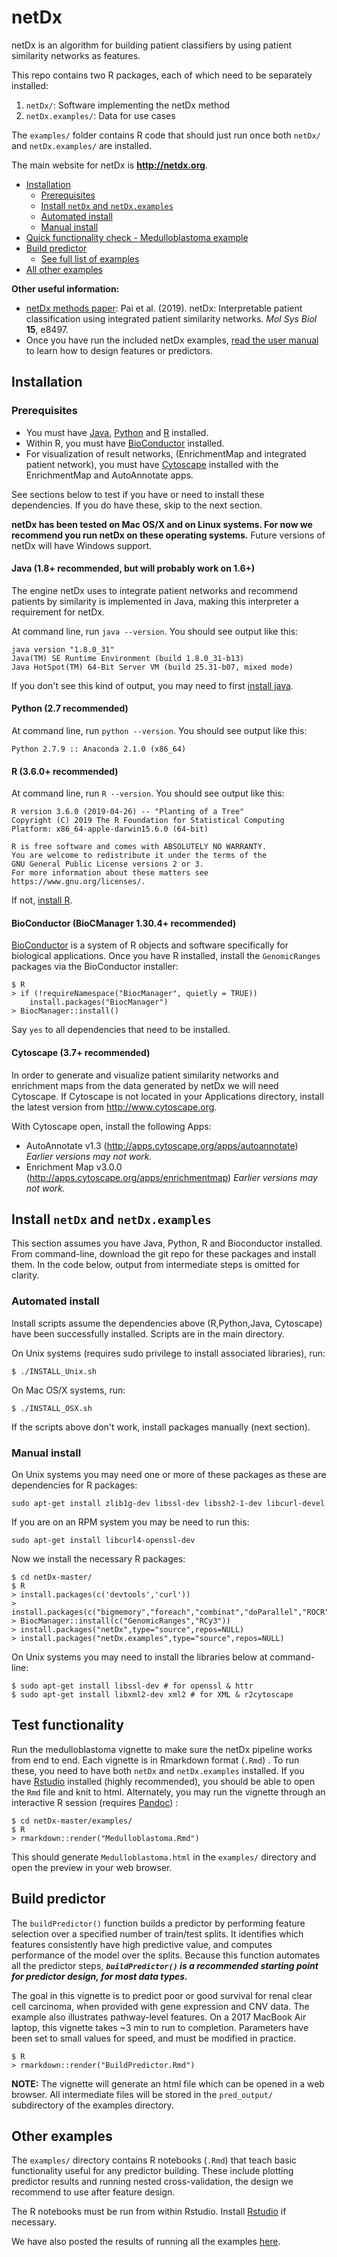 # netDx
netDx is an algorithm for building patient classifiers by using patient similarity networks as features.

This repo contains two R packages, each of which need to be separately installed:

1. `netDx/`: Software implementing the netDx method
2. `netDx.examples/`: Data for use cases

The `examples/` folder contains R code that should just run once both `netDx/` and `netDx.examples/` are installed.

The main website for netDx is **http://netdx.org**.

* [Installation](#installation)
  * [Prerequisites](#prerequisites)
  * [Install `netDx` and `netDx.examples`](#install-netdx-and_netdx.examples)
   * [Automated install](#automated-install)
   * [Manual install](#manual-install)     
* [Quick functionality check - Medulloblastoma example](#test-functionality)
* [Build predictor](#build-predictor)
  * [See full list of examples](#other-examples)
* [All other examples](#other-examples)

**Other useful information:**
* [netDx methods paper](http://msb.embopress.org/content/15/3/e8497): Pai et al. (2019). netDx: Interpretable patient classification using integrated patient similarity networks. *Mol Sys Biol* **15**, e8497.
* Once you have run the included netDx examples, [read the user manual](http://netdx-manual.readthedocs.io/en/latest/) to learn how to design features or predictors. 

## Installation

### Prerequisites
* You must have [Java](https://java.com/en/), [Python](https://www.python.org/downloads/) and [R](https://www.r-project.org/) installed.
* Within R, you must have [BioConductor](https://bioconductor.org/install/) installed. 
* For visualization of result networks, (EnrichmentMap and integrated patient network), you must have [Cytoscape](https://cytoscape.org/) installed with the EnrichmentMap and AutoAnnotate apps.

See sections below to test if you have or need to install these dependencies. If you do have these, skip to the next section.

**netDx has been tested on Mac OS/X and on Linux systems. For now we recommend you run netDx on these operating systems.** Future versions of netDx will have Windows support.

#### Java (1.8+ recommended, but will probably work on 1.6+)
The engine netDx uses to integrate patient networks and recommend patients by similarity is implemented in Java, making this interpreter a requirement for netDx.

At command line, run `java --version`. You should see output like this:
```
java version "1.8.0_31"
Java(TM) SE Runtime Environment (build 1.8.0_31-b13)
Java HotSpot(TM) 64-Bit Server VM (build 25.31-b07, mixed mode)
```
If you don't see this kind of output, you may need to first [install java](https://java.com/en/).

#### Python (2.7 recommended)
At command line, run `python --version`. You should see output like this:

```
Python 2.7.9 :: Anaconda 2.1.0 (x86_64)
```

#### R (3.6.0+ recommended)
At command line, run `R --version`. You should see output like this:
```
R version 3.6.0 (2019-04-26) -- "Planting of a Tree"
Copyright (C) 2019 The R Foundation for Statistical Computing
Platform: x86_64-apple-darwin15.6.0 (64-bit)

R is free software and comes with ABSOLUTELY NO WARRANTY.
You are welcome to redistribute it under the terms of the
GNU General Public License versions 2 or 3.
For more information about these matters see
https://www.gnu.org/licenses/.
```

If not, [install R](https://www.r-project.org/).

#### BioConductor (BioCManager 1.30.4+ recommended)
[BioConductor](http://bioconductor.org/) is a system of R objects and software specifically for biological applications.
Once you have R installed, install the `GenomicRanges` packages via the BioConductor installer:
```
$ R
> if (!requireNamespace("BiocManager", quietly = TRUE))
    install.packages("BiocManager")
> BiocManager::install()
```
Say `yes` to all dependencies that need to be installed.

#### Cytoscape (3.7+ recommended)
In order to generate and visualize patient similarity networks and enrichment maps from the data generated by netDx we will need Cytoscape. If Cytoscape is not located in your Applications directory, install the latest version from http://www.cytoscape.org.

With Cytoscape open, install the following Apps:
* AutoAnnotate v1.3 (http://apps.cytoscape.org/apps/autoannotate)  *Earlier versions may not work.*
* Enrichment Map v3.0.0 (http://apps.cytoscape.org/apps/enrichmentmap) *Earlier versions may not work.*

## Install `netDx` and `netDx.examples`
This section assumes you have Java, Python, R and Bioconductor installed. From command-line, download the git repo for these packages and install them. In the code below, output from intermediate steps is omitted for clarity.

### Automated install
Install scripts assume the dependencies above (R,Python,Java, Cytoscape) have been successfully installed. Scripts are in the main directory.

On Unix systems (requires sudo privilege to install associated libraries), run:
```
$ ./INSTALL_Unix.sh
```

On Mac OS/X systems, run:
```
$ ./INSTALL_OSX.sh
```

If the scripts above don't work, install packages manually (next section).

### Manual install
On Unix systems you may need one or more of these packages as these are dependencies for R packages:
```
sudo apt-get install zlib1g-dev libssl-dev libssh2-1-dev libcurl-devel
```

If you are on an RPM system you may be need to run this:
```
sudo apt-get install libcurl4-openssl-dev
```

Now we install the necessary R packages:
```
$ cd netDx-master/
$ R
> install.packages(c('devtools','curl'))
> install.packages(c("bigmemory","foreach","combinat","doParallel","ROCR","pracma","RColorBrewer","reshape2","ggplot2","tinytex","rmarkdown","caroline","glmnet","igraph","knitr"))
> BiocManager::install(c("GenomicRanges","RCy3"))
> install.packages("netDx",type="source",repos=NULL)
> install.packages("netDx.examples",type="source",repos=NULL)
```

On Unix systems you may need to install the libraries below at command-line:
```
$ sudo apt-get install libssl-dev # for openssl & httr
$ sudo apt-get install libxml2-dev xml2 # for XML & r2cytoscape
```

## Test functionality
Run the medulloblastoma vignette to make sure the netDx pipeline works from end to end.
Each vignette is in Rmarkdown format (`.Rmd`) . To run these, you need to have both `netDx` and `netDx.examples` installed. If you have [Rstudio](https://www.rstudio.com/home/) installed (highly recommended), you should be able to open the `Rmd` file and knit to html. Alternately, you may run the vignette through an interactive R session (requires [Pandoc](https://github.com/jgm/pandoc/)) :

```
$ cd netDx-master/examples/
$ R
> rmarkdown::render("Medulloblastoma.Rmd")
```
This should generate `Medulloblastoma.html` in the `examples/` directory and open the preview in your web browser.

## Build predictor
The `buildPredictor()` function builds a predictor by performing feature selection over a specified number of train/test splits. It identifies which features consistently have high predictive value, and computes performance of the model over the splits. Because this function automates all the predictor steps, ***`buildPredictor()` is a recommended starting point for predictor design, for most data types.*** 

The goal in this vignette is to predict poor or good survival for renal clear cell carcinoma, when provided with gene expression and CNV data. The example also illustrates pathway-level features. On a 2017 MacBook Air laptop, this vignette takes ~3 min to run to completion. Parameters have been set to small values for speed, and must be modified in practice. 

```
$ R
> rmarkdown::render("BuildPredictor.Rmd")
```
**NOTE:** The vignette will generate an html file which can be opened in a web browser. All intermediate files will be stored in the `pred_output/` subdirectory of the examples directory.


<a name="other-examples"></a>
## Other examples
The `examples/` directory contains R notebooks (`.Rmd`) that teach basic functionality useful for any predictor building. These include plotting predictor results and running nested cross-validation, the design we recommend to use after feature design. 

The R notebooks must be run from within Rstudio. Install [Rstudio](https://www.rstudio.com/products/rstudio/download/) if necessary. 

We have also posted the results of running all the examples [here](http://netdx.org/index.php/examples/). 
